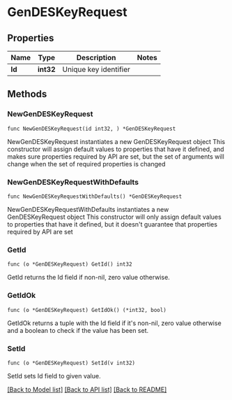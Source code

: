 # GenDESKeyRequest

## Properties

Name | Type | Description | Notes
------------ | ------------- | ------------- | -------------
**Id** | **int32** | Unique key identifier | 

## Methods

### NewGenDESKeyRequest

`func NewGenDESKeyRequest(id int32, ) *GenDESKeyRequest`

NewGenDESKeyRequest instantiates a new GenDESKeyRequest object
This constructor will assign default values to properties that have it defined,
and makes sure properties required by API are set, but the set of arguments
will change when the set of required properties is changed

### NewGenDESKeyRequestWithDefaults

`func NewGenDESKeyRequestWithDefaults() *GenDESKeyRequest`

NewGenDESKeyRequestWithDefaults instantiates a new GenDESKeyRequest object
This constructor will only assign default values to properties that have it defined,
but it doesn't guarantee that properties required by API are set

### GetId

`func (o *GenDESKeyRequest) GetId() int32`

GetId returns the Id field if non-nil, zero value otherwise.

### GetIdOk

`func (o *GenDESKeyRequest) GetIdOk() (*int32, bool)`

GetIdOk returns a tuple with the Id field if it's non-nil, zero value otherwise
and a boolean to check if the value has been set.

### SetId

`func (o *GenDESKeyRequest) SetId(v int32)`

SetId sets Id field to given value.



[[Back to Model list]](../README.md#documentation-for-models) [[Back to API list]](../README.md#documentation-for-api-endpoints) [[Back to README]](../README.md)


